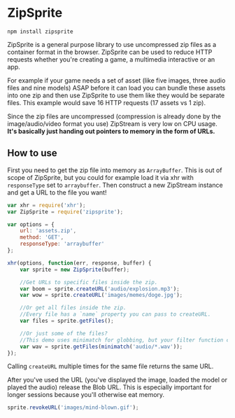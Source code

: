 ZipSprite
=========

`npm install zipsprite`

ZipSprite is a general purpose library to use uncompressed zip files as a container format in the browser. ZipSprite can be used to reduce HTTP requests whether you're creating a game, a multimedia interactive or an app.

For example if your game needs a set of asset (like five images, three audio files and nine models) ASAP before it can load you can bundle these assets into one zip and then use ZipSprite to use them like they would be separate files. This example would save 16 HTTP requests (17 assets vs 1 zip).

Since the zip files are uncompressed (compression is already done by the image/audio/video format you use) ZipStream is very low on CPU usage. **It's basically just handing out pointers to memory in the form of URLs.**


How to use
----------

First you need to get the zip file into memory as `ArrayBuffer`. This is out of scope of ZipSprite, but you could for example load it via xhr with `responseType` set to `arraybuffer`. Then construct a new ZipStream instance and get a URL to the file you want!

```js
var xhr = require('xhr');
var ZipSprite = require('zipsprite');

var options = {
	url: 'assets.zip',
	method: 'GET',
	responseType: 'arraybuffer'
};

xhr(options, function(err, response, buffer) {
	var sprite = new ZipSprite(buffer);

	//Get URLs to specific files inside the zip.
	var boom = sprite.createURL('audio/explosion.mp3');
	var wow = sprite.createURL('images/memes/doge.jpg');

	//Or get all files inside the zip.
	//Every file has a `name` property you can pass to createURL.
	var files = sprite.getFiles();

	//Or just some of the files?
	//This demo uses minimatch for globbing, but your filter function can do whatever you want (e.g. regular expressions).
	var wav = sprite.getFiles(minimatch('audio/*.wav'));
});
```

Calling `createURL` multiple times for the same file returns the same URL.

After you've used the URL (you've displayed the image, loaded the model or played the audio) release the Blob URL. This is especially important for longer sessions because you'll otherwise eat memory.

```js
sprite.revokeURL('images/mind-blown.gif');
```